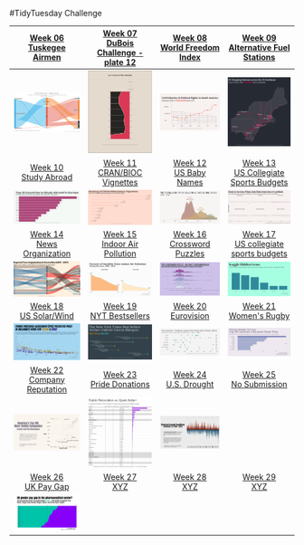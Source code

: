 
#TidyTuesday Challenge 

<!-- table header, followed by pictures link -->
|[Week 06<br>Tuskegee Airmen](2022_06/Week_06)| [Week 07<br>DuBois Challenge - plate 12](2022_07/Week_07)|[Week 08<br>World Freedom Index](2022_08/Week_08)|[Week 09<br>Alternative Fuel Stations](2022_09/Week_09)|
| :---: | :---: | :---: | :---: 
|![](Week_06/2022_06_airmen.png) |![](Week_07/2022_07_duboischallenge_plate12.png) |![](Week_08/2022_08_world_freedom_index.png) |![](Week_09/2022_09_alternative_fuel_stations.png) | 
[Week 10<br>Study Abroad](2022_10/Week_10)| [Week 11<br>CRAN/BIOC Vignettes](2022_11/Week_11)|[Week 12<br>US Baby Names](2022_12/Week_12)|[Week 13<br>US Collegiate Sports Budgets](2022_13/Week_13) |
![](Week_10/2022_10_erasmus.png) |![](Week_11/2022_11_cran_bioc_vignattes.png) |![](Week_12/2022_12_baby_names.png) |![](Week_13/2022_13_collegiate_sports_budgets.png) | 
[Week 14<br>News Organization](2022_14/Week_14)| [Week 15<br>Indoor Air Pollution](2022_15/Week_15)|[Week 16<br>Crossword Puzzles](2022_16/Week_16)|[Week 17<br>US collegiate sports budgets](2022_17/Week_17) |
![](Week_14/2022_14_news_orgs.png) |![](Week_15/2022_15_indoor_pollution.png) |![](Week_16/2022_16_big_dave.png) |![](Week_17/2022_17_hidden_gems.png) |
[Week 18<br>US Solar/Wind](2022_18/Week_18)| [Week 19<br>NYT Bestsellers](2022_19/Week_19)|[Week 20<br>Eurovision](2022_20/Week_20)|[Week 21<br>Women's Rugby](2022_21/Week_21) |
![](Week_18/2022_18_capacity.png) |![](Week_19/2022_19_nyt_titles.png) |![](Week_20/2022_20_eurovision.png) |![](Week_21/2022_21_rugby.png) |
[Week 22<br>Company Reputation](2022_22/Week_22)|[Week 23<br>Pride Donations ](2022_23/Week_23)|[Week 24<br>U.S. Drought ](2022_24/Week_24) |[Week 25<br>No Submission ](2022_24/Week_24) |
![](Week_22/2022_22_reputation.png) |![](Week_23/2022_23_donations.png) |![](Week_24/2022_24_drought.png) | |
[Week 26<br>UK Pay Gap](https://github.com/poncest/tidytuesday/tree/main/2022/Week_26)| [Week 27<br>XYZ](2022_27/Week_27)|[Week 28<br>XYZ](2022_20/Week_20)|[Week 29<br>XYZ](2022_21/Week_21) |
![](Week_26/2022_26_paygap.png) | | | | 

